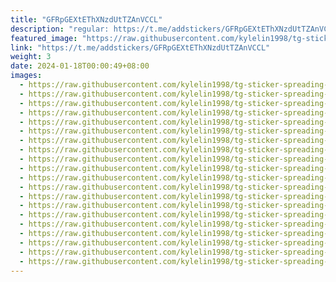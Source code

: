```yaml
---
title: "GFRpGEXtEThXNzdUtTZAnVCCL"
description: "regular: https://t.me/addstickers/GFRpGEXtEThXNzdUtTZAnVCCL"
featured_image: "https://raw.githubusercontent.com/kylelin1998/tg-sticker-spreading-worldwide-images/main/img/798a451e-3923-4df4-a2a2-8cdd3b231d0d.jpg"
link: "https://t.me/addstickers/GFRpGEXtEThXNzdUtTZAnVCCL"
weight: 3
date: 2024-01-18T00:00:49+08:00
images:
  - https://raw.githubusercontent.com/kylelin1998/tg-sticker-spreading-worldwide-images/main/img/798a451e-3923-4df4-a2a2-8cdd3b231d0d.jpg
  - https://raw.githubusercontent.com/kylelin1998/tg-sticker-spreading-worldwide-images/main/img/0fa8aa68-f214-47f6-ba5b-661c851db1ac.jpg
  - https://raw.githubusercontent.com/kylelin1998/tg-sticker-spreading-worldwide-images/main/img/310125a4-a184-428f-b99b-3bdf90becff0.jpg
  - https://raw.githubusercontent.com/kylelin1998/tg-sticker-spreading-worldwide-images/main/img/2b396b9e-524b-4a9f-b5cf-4b9006408edf.jpg
  - https://raw.githubusercontent.com/kylelin1998/tg-sticker-spreading-worldwide-images/main/img/5a564326-ff47-46a9-948b-d1bb4c923bf0.jpg
  - https://raw.githubusercontent.com/kylelin1998/tg-sticker-spreading-worldwide-images/main/img/47a77b7a-fc81-40d6-9460-d9d631008025.jpg
  - https://raw.githubusercontent.com/kylelin1998/tg-sticker-spreading-worldwide-images/main/img/23160278-5503-4868-a572-6ea1cdba13f7.jpg
  - https://raw.githubusercontent.com/kylelin1998/tg-sticker-spreading-worldwide-images/main/img/cdbad2be-3703-4e7b-9d7e-24c505546534.jpg
  - https://raw.githubusercontent.com/kylelin1998/tg-sticker-spreading-worldwide-images/main/img/9213471b-867a-4c2a-9600-abfb0e7480f0.jpg
  - https://raw.githubusercontent.com/kylelin1998/tg-sticker-spreading-worldwide-images/main/img/aa64df2c-9575-4ede-b217-f1b9be1f6d46.jpg
  - https://raw.githubusercontent.com/kylelin1998/tg-sticker-spreading-worldwide-images/main/img/671cb541-a256-4393-8a77-9dc66adab8ec.jpg
  - https://raw.githubusercontent.com/kylelin1998/tg-sticker-spreading-worldwide-images/main/img/e165650f-6f8b-4cd3-a44d-20cb9948f218.jpg
  - https://raw.githubusercontent.com/kylelin1998/tg-sticker-spreading-worldwide-images/main/img/e5e1e900-258b-4a0e-b508-76d1fdd5bc99.jpg
  - https://raw.githubusercontent.com/kylelin1998/tg-sticker-spreading-worldwide-images/main/img/b6606b05-c0cb-4f9e-8f41-d41b3898a125.jpg
  - https://raw.githubusercontent.com/kylelin1998/tg-sticker-spreading-worldwide-images/main/img/6cac7073-97f7-4352-a1d1-1867d10c773a.jpg
  - https://raw.githubusercontent.com/kylelin1998/tg-sticker-spreading-worldwide-images/main/img/20367ee4-fe3e-4b61-9575-3ef392215712.jpg
  - https://raw.githubusercontent.com/kylelin1998/tg-sticker-spreading-worldwide-images/main/img/19882cd3-b5f5-46df-87d2-bab84924f27b.jpg
  - https://raw.githubusercontent.com/kylelin1998/tg-sticker-spreading-worldwide-images/main/img/7068eac5-8f8f-40a4-826f-82cd277fd075.jpg
  - https://raw.githubusercontent.com/kylelin1998/tg-sticker-spreading-worldwide-images/main/img/c0e25c21-1b6b-4696-8aff-8f0dab524120.jpg
  - https://raw.githubusercontent.com/kylelin1998/tg-sticker-spreading-worldwide-images/main/img/82c9a483-9d05-4ee6-a281-72be88b28a28.jpg
---
```

